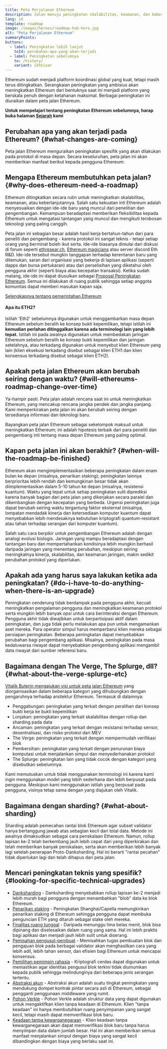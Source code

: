 ```yaml
---
title: Peta Perjalanan Ethereum
description: Jalan menuju peningkatan skalabilitas, keamanan, dan keberlanjutan Ethereum.
lang: id
template: roadmap
image: /images/heroes/roadmap-hub-hero.jpg
alt: "Peta Perjalanan Ethereum"
summaryPoints:
buttons:
  - label: Peningkatan lebih lanjut
    toId: perubahan-apa-yang-akan-terjadi
  - label: Peningkatan sebelumnya
    to: /history/
    variant: ikhtisar
---
```


Ethereum sudah menjadi platform koordinasi global yang kuat, tetapi masih terus ditingkatkan. Serangkaian peningkatan yang ambisius akan meningkatkan Ethereum dari bentuknya saat ini menjadi platform yang berskala penuh dengan ketahanan maksimal. Berbagai peningkatan ini diuraikan dalam peta jalan Ethereum.

**Untuk mempelajari tentang peningkatan Ethereum sebelumnya, harap buka halaman [Sejarah](/history/) kami**

## Perubahan apa yang akan terjadi pada Ethereum? {#what-changes-are-coming}

Peta jalan Ethereum menguraikan peningkatan spesifik yang akan dilakukan pada protokol di masa depan. Secara keseluruhan, peta jalan ini akan memberikan manfaat berikut kepada pengguna Ethereum:

<CardGrid>
  <RoadmapActionCard
    href="/roadmap/scaling"
    title="Transaksi yang lebih murah"
    image="scaling"
    description="Rollups are too expensive and rely on centralized components, causing users to place too much trust in their operators. The roadmap includes fixes for both of these problems."
    buttonText="More on reducing fees"
  />
  <RoadmapActionCard
    href="/roadmap/security"
    title="Keamanan ekstra"
    image="security"
    description="Ethereum is already very secure but it can be made even stronger, ready to withstand all kinds of attack far into the future."
    buttonText="More on security"
  />
  <RoadmapActionCard
    href="/roadmap/user-experience"
    title="Pengalaman pengguna yang lebih baik"
    image="userExperience"
    description="More support for smart contract wallets and light-weight nodes will make using Ethereum simpler and safer."
    buttonText="More on user experience"
  />
  <RoadmapActionCard
    href="/roadmap/future-proofing"
    title="Tetap relevan untuk masa depan"
    image="futureProofing"
    description="Ethereum researchers and developers are solving tomorrow's problems today, readying the network for future generations."
    buttonText="More on future proofing"
  />
</CardGrid>

## Mengapa Ethereum membutuhkan peta jalan? {#why-does-ethereum-need-a-roadmap}

Ethereum ditingkatkan secara rutin untuk meningkatkan skalabilitas, keamanan, atau keberlanjutannya. Salah satu kekuatan inti Ethereum adalah menyesuaikan dengan ide-ide baru yang muncul dari penelitian dan pengembangan. Kemampuan beradaptasi memberikan fleksibilitas kepada Ethereum untuk mengatasi tantangan yang muncul dan mengikuti terobosan teknologi yang paling canggih.

<RoadmapImageContent title="Cara penetapan peta jalan">

Peta jalan ini sebagian besar adalah hasil kerja bertahun-tahun dari para peneliti dan pengembang - karena protokol ini sangat teknis - tetapi setiap orang yang berminat boleh ikut serta. Ide-ide biasanya dimulai dari diskusi di forum seperti [ethresear.ch](https://ethresear.ch/), [Ethereum magicians](https://www.figma.com/exit?url=https%3A%2F%2Fethereum-magicians.org%2F) atau server discord Eth R&D. Ide-ide tersebut mungkin tanggapan terhadap kerentanan baru yang ditemukan, saran dari organisasi yang bekerja di lapisan aplikasi (seperti dapps dan bursa pertukaran) atau dari perselisihan yang diketahui oleh pengguna akhir (seperti biaya atau kecepatan transaksi). Ketika sudah matang, ide-ide ini dapat diusulkan sebagai [Proposal Peningkatan Ethereum](https://eips.ethereum.org/). Semua ini dilakukan di ruang publik sehingga setiap anggota komunitas dapat memberi masukan kapan saja.

[Selengkapnya tentang pemerintahan Ethereum](/governance/)

</RoadmapImageContent>

<InfoBanner mb={8}>
  <h4 style={{ marginTop: 0 }}>Apa itu ETH2?</h4>

  <p>Istilah 'Eth2' sebelumnya digunakan untuk menggambarkan masa depan Ethereum sebelum beralih ke konsep bukti kepemilikan, tetapi istilah ini <strong>kemudian perlahan ditinggalkan karena ada terminologi lain yang lebih tepat.</strong> Istilah ini pada awalnya digunakan untuk membedakan jaringan Ethereum sebelum beralih ke konsep bukti kepemilikan dan jaringan setelahnya, atau terkadang digunakan untuk menyebut klien Ethereum yang lain (klien eksekusi terkadang disebut sebagai klien ETH1 dan klien konsensus terkadang disebut sebagai klien ETH2).</p>

</InfoBanner>

## Apakah peta jalan Ethereum akan berubah seiring dengan waktu? {#will-ethereums-roadmap-change-over-time}

Ya-hampir pasti. Peta jalan adalah rencana saat ini untuk meningkatkan Ethereum, yang mencakup rencana jangka pendek dan jangka panjang. Kami memperkirakan peta jalan ini akan berubah seiring dengan tersedianya informasi dan teknologi baru.

Bayangkan peta jalan Ethereum sebagai sekelompok maksud untuk meningkatkan Ethereum; ini adalah hipotesis terbaik dari para peneliti dan pengembang inti tentang masa depan Ethereum yang paling optimal.

## Kapan peta jalan ini akan berakhir? {#when-will-the-roadmap-be-finished}

Ethereum akan mengimplementasikan beberapa peningkatan dalam enam bulan ke depan (misalnya, penarikan staking); peningkatan lainnya berprioritas lebih rendah dan kemungkinan besar tidak akan diimplementasikan dalam 5-10 tahun ke depan (misalnya, resistensi kuantum). Waktu yang tepat untuk setiap peningkatan sulit diprediksi karena banyak bagian dari peta jalan yang dikerjakan secara paralel dan dikembangkan dengan kecepatan yang berbeda. Urgensi peningkatan juga dapat berubah seiring waktu tergantung faktor eksternal (misalnya, lompatan mendadak kinerja dan ketersediaan komputer kuantum dapat menyebabkan lebih mendesaknya kebutuhan kriptografi quantum-resistant atau tahan terhadap serangan dari komputer kuantum).

Salah satu cara berpikir untuk pengembangan Ethereum adalah dengan analogi evolusi biologis. Jaringan yang mampu beradaptasi dengan tantangan baru dan mempertahankan kondisinya lebih mungkin berhasil daripada jaringan yang menentang perubahan, meskipun seiring meningkatnya kinerja, skalabilitas, dan keamanan jaringan, makin sedikit perubahan protokol yang diperlukan.

## Apakah ada yang harus saya lakukan ketika ada peningkatan? {#do-i-have-to-do-anything-when-there-is-an-upgrade}

Peningkatan cenderung tidak berdampak pada pengguna akhir, kecuali meningkatkan pengalaman pengguna dan meningkatkan keamanan protokol serta mungkin lebih banyak <i>opsi</i> untuk cara berinteraksi dengan Ethereum. Pengguna akhir tidak diwajibkan untuk berpartisipasi aktif dalam peningkatan, dan juga tidak perlu melakukan apa pun untuk mengamankan aset mereka. Para operator simpul harus memperbarui klien mereka sebagai persiapan peningkatan. Beberapa peningkatan dapat menyebabkan perubahan bagi pengembang aplikasi. Misalnya, peningkatan pada masa kedaluwarsa riwayat dapat menyebabkan pengembang aplikasi mengambil data riwayat dari sumber referensi baru.

## Bagaimana dengan The Verge, The Splurge, dll? {#what-about-the-verge-splurge-etc}

[Vitalik Buterin mengajukan visi untuk peta jalan Ethereum](https://twitter.com/VitalikButerin/status/1588669782471368704) yang diorganisasikan dalam beberapa kategori yang dihubungkan dengan pengaruhnya terhadap arsitektur Ethereum. Termasuk di dalamnya:

- Penggabungan: peningkatan yang terkait dengan peralihan dari konsep bukti kerja ke bukti kepemilikan
- Lonjakan: peningkatan yang terkait skalabilitas dengan rollup dan sharding pada data
- Ancaman: peningkatan yang terkait dengan resistansi terhadap sensor, desentralisasi, dan risiko protokol dari MEV
- The Verge: peningkatan yang terkait dengan mempermudah verifikasi blok
- Pembersihan: peningkatan yang terkait dengan penurunan biaya komputasi untuk menjalankan simpul dan menyederhanakan protokol
- The Splurge: peningkatan lain yang tidak cocok dengan kategori yang disebutkan sebelumnya.

Kami memutuskan untuk tidak menggunakan terminologi ini karena kami ingin menggunakan model yang lebih sederhana dan lebih berpusat pada pengguna. Meskipun kami menggunakan istilah yang berpusat pada pengguna, visinya tetap sama dengan yang diajukan oleh Vitalik.

## Bagaimana dengan sharding? {#what-about-sharding}

Sharding adalah pemecahan rantai blok Ethereum agar subset validator hanya bertanggung jawab atas sebagian kecil dari total data. Metode ini awalnya dimaksudkan sebagai cara penskalaan Ethereum. Namun, rollup lapisan ke-2 telah berkembang jauh lebih cepat dari yang diperkirakan dan telah memberikan banyak penskalaan, serta akan memberikan lebih banyak lagi setelah penerapan Proto-Danksharding. Hal ini berarti "rantai pecahan" tidak diperlukan lagi dan telah dihapus dari peta jalan.

## Mencari peningkatan teknis yang spesifik? {#looking-for-specific-technical-upgrades}

- [Danksharding](/roadmap/danksharding) - Danksharding menyebabkan rollup lapisan ke-2 menjadi lebih murah bagi pengguna dengan menambahkan "blob" data ke blok Ethereum.
- [Penarikan staking](/staking/withdrawals) - Peningkatan Shanghai/Capella memungkinkan penarikan staking di Ethereum sehingga pengguna dapat membuka penguncian ETH yang ditaruh sebagai stake oleh mereka.
- [Finalitas ruang tunggal](/roadmap/single-slot-finality) - Daripada menunggu lima belas menit, blok bisa dipinang dan diselesaikan dalam ruang yang sama. Hal ini lebih praktis bagi aplikasi dan menjadi jauh lebih sulit untuk diserang.
- [Pemisahan pengusul-pembuat](/roadmap/pbs) - Memisahkan tugas pembuatan blok dan pengajuan blok pada berbagai validator akan menghasilkan cara yang lebih adil, lebih tahan sensor, dan efisien bagi Ethereum untuk mencapai konsensus.
- [Pemilihan pemimpin rahasia](/roadmap/secret-leader-election) - Kriptografi cerdas dapat digunakan untuk memastikan agar identitas pengusul blok terkini tidak diumumkan kepada publik sehingga melindunginya dari beberapa jenis serangan tertentu.
- [Abstraksi akun](/roadmap/account-abstraction) - Abstraksi akun adalah suatu tingkat peningkatan yang mendukung dompet kontrak pintar secara asli di Ethereum, sebagai pengganti penggunaan middleware yang rumit.
- [Pohon Verkle](/roadmap/verkle-trees) - Pohon Verkle adalah struktur data yang dapat digunakan untuk mengaktifkan klien tanpa keadaan di Ethereum. Klien "tanpa keadaan" ini hanya membutuhkan ruang penyimpanan yang sangat kecil, tetapi masih dapat memverifikasi blok baru.
- [Keadaan tanpa kewarganegaraan](/roadmap/statelessness) - Klien keadaan tanpa kewarganegaraan akan dapat memverifikasi blok baru tanpa harus menyimpan data dalam jumlah besar. Hal ini akan memberikan semua manfaat menjalankan simpul dengan biaya yang sangat kecil dibandingkan dengan biaya yang berlaku saat ini.
